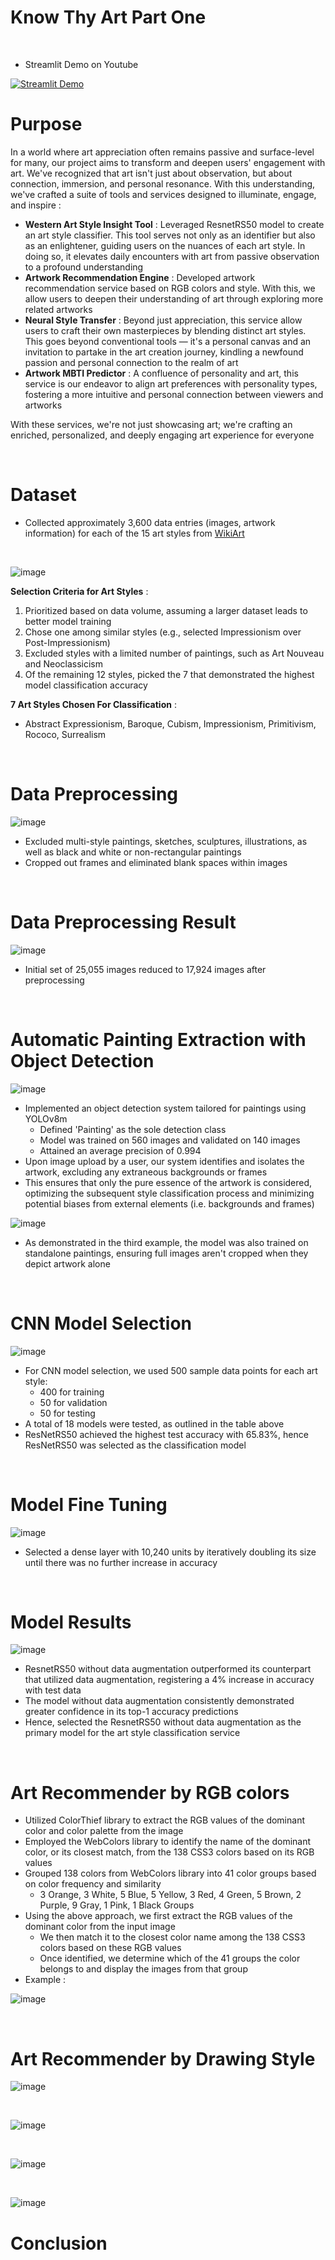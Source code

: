 # Know Thy Art Part One 

<br>

- Streamlit Demo on Youtube

[![Streamlit Demo](http://img.youtube.com/vi/r_SdumnMuB8/0.jpg)](http://www.youtube.com/watch?v=r_SdumnMuB8 "Streamlit Demo")

                          
# Purpose 

In a world where art appreciation often remains passive and surface-level for many, our project aims to transform and deepen users' engagement with art. We've recognized that art isn't just about observation, but about connection, immersion, and personal resonance. With this understanding, we've crafted a suite of tools and services designed to illuminate, engage, and inspire :

-  **Western Art Style Insight Tool** : Leveraged ResnetRS50 model to create an art style classifier. This tool serves not only as an identifier but also as an enlightener, guiding users on the nuances of each art style. In doing so, it elevates daily encounters with art from passive observation to a profound understanding
-  **Artwork Recommendation Engine** : Developed artwork recommendation service based on RGB colors and style. With this, we allow users to deepen their understanding of art through exploring more related artworks
-  **Neural Style Transfer** : Beyond just appreciation, this service allow users to craft their own masterpieces by blending distinct art styles. This goes beyond conventional tools — it's a personal canvas and an invitation to partake in the art creation journey, kindling a newfound passion and personal connection to the realm of art
- **Artwork MBTI Predictor** : A confluence of personality and art, this service is our endeavor to align art preferences with personality types, fostering a more intuitive and personal connection between viewers and artworks

With these services, we're not just showcasing art; we're crafting an enriched, personalized, and deeply engaging art experience for everyone

<br>

# Dataset
- Collected approximately 3,600 data entries (images, artwork information) for each of the 15 art styles from [WikiArt](https://www.wikiart.org/)
<br>

![image](https://github.com/ryan-hk-koo/know_thy_art_part_1/assets/143580734/e0ed6a6f-8b74-4f72-80e4-f8fd208e9cbe)


**Selection Criteria for Art Styles** :
1. Prioritized based on data volume, assuming a larger dataset leads to better model training
2. Chose one among similar styles (e.g., selected Impressionism over Post-Impressionism)
3. Excluded styles with a limited number of paintings, such as Art Nouveau and Neoclassicism
4. Of the remaining 12 styles, picked the 7 that demonstrated the highest model classification accuracy

**7 Art Styles Chosen For Classification** : 
- Abstract Expressionism, Baroque, Cubism, Impressionism, Primitivism, Rococo, Surrealism

<br>

# Data Preprocessing
![image](https://github.com/ryan-hk-koo/know_thy_art_part_1/assets/143580734/44fb7b34-42d1-40a8-9b5c-33909f3616b7)
- Excluded multi-style paintings, sketches, sculptures, illustrations, as well as black and white or non-rectangular paintings
- Cropped out frames and eliminated blank spaces within images

<br>

# Data Preprocessing Result 
![image](https://github.com/ryan-hk-koo/know_thy_art_part_1/assets/143580734/e59c1fb8-cc7d-44f4-9f20-d68eedd48566)
- Initial set of 25,055 images reduced to 17,924 images after preprocessing

<br> 

# Automatic Painting Extraction with Object Detection
![image](https://github.com/ryan-hk-koo/know_thy_art_part_1/assets/143580734/25891fee-b743-4323-85ad-297079c6a492)
- Implemented an object detection system tailored for paintings using YOLOv8m
  - Defined 'Painting' as the sole detection class
  - Model was trained on 560 images and validated on 140 images
  - Attained an average precision of 0.994
- Upon image upload by a user, our system identifies and isolates the artwork, excluding any extraneous backgrounds or frames
- This ensures that only the pure essence of the artwork is considered, optimizing the subsequent style classification process and minimizing potential biases from external elements (i.e. backgrounds and frames)

![image](https://github.com/ryan-hk-koo/know_thy_art_part_1/assets/143580734/539a9bda-27cc-4ee9-84ca-baf04b6567ee)
- As demonstrated in the third example, the model was also trained on standalone paintings, ensuring full images aren't cropped when they depict artwork alone
<br>

# CNN Model Selection 
![image](https://github.com/ryan-hk-koo/know_thy_art_part_1/assets/143580734/b9c596cb-4c3e-48e0-b956-996c0433d1d1)

- For CNN model selection, we used 500 sample data points for each art style:
  - 400 for training
  - 50 for validation
  - 50 for testing
- A total of 18 models were tested, as outlined in the table above
- ResNetRS50 achieved the highest test accuracy with 65.83%, hence ResNetRS50 was selected as the classification model 

<br>

# Model Fine Tuning 
![image](https://github.com/ryan-hk-koo/know_thy_art_part_1/assets/143580734/28eb7c02-17cb-4a67-82fd-addfde6d3891)
- Selected a dense layer with 10,240 units by iteratively doubling its size until there was no further increase in accuracy

<br>

# Model Results 

![image](https://github.com/ryan-hk-koo/know_thy_art_part_1/assets/143580734/80d1302b-67ed-47e7-bf31-f8b067868fef)
- ResnetRS50 without data augmentation outperformed its counterpart that utilized data augmentation, registering a 4% increase in accuracy with test data
- The model without data augmentation consistently demonstrated greater confidence in its top-1 accuracy predictions
- Hence, selected the ResnetRS50 without data augmentation as the primary model for the art style classification service

<br>

# Art Recommender by RGB colors 
- Utilized ColorThief library to extract the RGB values of the dominant color and color palette from the image
- Employed the WebColors library to identify the name of the dominant color, or its closest match, from the 138 CSS3 colors based on its RGB values
- Grouped 138 colors from WebColors library into 41 color groups based on color frequency and similarity
  - 3 Orange, 3 White, 5 Blue, 5 Yellow, 3 Red, 4 Green, 5 Brown, 2 Purple, 9 Gray, 1 Pink, 1 Black Groups
- Using the above approach, we first extract the RGB values of the dominant color from the input image
  - We then match it to the closest color name among the 138 CSS3 colors based on these RGB values
  - Once identified, we determine which of the 41 groups the color belongs to and display the images from that group
- Example :

![image](https://github.com/ryan-hk-koo/know_thy_art_part_1/assets/143580734/163c71d6-5649-421a-bf7b-27a00b26e94a)

<br>

# Art Recommender by Drawing Style 
![image](https://github.com/ryan-hk-koo/know_thy_art_part_1/assets/143580734/240b7c04-4698-4ea6-8432-a657defc9d5b)

<br>

![image](https://github.com/ryan-hk-koo/know_thy_art_part_1/assets/143580734/40df1d6b-8d4d-4665-a7e5-2fdc52ba6f2e)

<br>

![image](https://github.com/ryan-hk-koo/know_thy_art_part_1/assets/143580734/d06e8f0b-7551-4174-97fb-4ac861fb4bb8)

<br>

![image](https://github.com/ryan-hk-koo/know_thy_art_part_1/assets/143580734/e6a16ac5-9cc2-466f-84d3-8eccbb0173ce)

# Conclusion 









